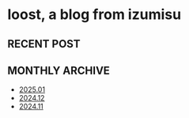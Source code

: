 # loost, a blog from izumisu

## RECENT POST

## MONTHLY ARCHIVE

- [2025.01](./202501.html)
- [2024.12](./202412.html)
- [2024.11](./202411.html)
